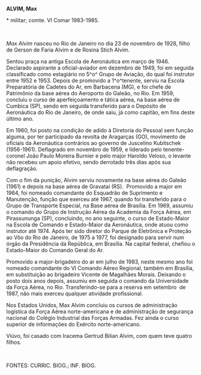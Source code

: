 **ALVIM, Max**

\* militar; comte. VI Comar 1983-1985.

 

*Max Alvim* nasceu no Rio de Janeiro no dia 23 de novembro de 1928,
filho de Gerson de Faria Alvim e de Rosina Stich Alvim.

Sentou praça na antiga Escola de Aeronáutica em março de 1946. Declarado
aspirante a oficial-aviador em dezembro de 1949, foi em seguida
classificado como estagiário no 5^o^ Grupo de Aviação, do qual foi
instrutor entre 1952 e 1953. Depois de promovido a 1^o^tenente, serviu
na Escola Preparatória de Cadetes do Ar, em Barbacena (MG), e foi chefe
de Patrimônio da base aérea do Aeroporto do Galeão, no Rio. Em 1959,
concluiu o curso de aperfeiçoamento e tática aérea, na base aérea de
Cumbica (SP), sendo em seguida transferido para o Depósito de
Aeronáutica do Rio de Janeiro, de onde saiu, já como capitão, em fins
deste último ano.

Em 1960, foi posto na condição de adido à Diretoria do Pessoal sem
função alguma, por ter participado da revolta de Aragarças (GO),
movimento de oficiais da Aeronáutica contrários ao governo de Juscelino
Kubits­chek (1956-1961). Deflagrado em novembro de 1959, e liderado pelo
tenente-coronel João Paulo Moreira Burnier e pelo major Haroldo Veloso,
o levante não recebeu um apoio efetivo, sendo derrotado três dias após
sua deflagração.

Com o fim da punição, Alvim serviu novamente na base aérea do Galeão
(1961) e depois na base aérea de Gravataí (RS).  Promovido a major em
1964, foi nomeado comandante do Esquadrão de Suprimento e Manutenção,
função que exerceu até 1967, quando foi transferido para o Grupo de
Transporte Especial, na Base aérea de Brasília. Em 1969, assumiu o
comando do Grupo de Instrução Aérea da Academia da Força Aérea, em
Pirassununga (SP), concluindo, no ano seguinte, o curso de Estado-Maior
na Escola de Comando e Estado-Maior da Aeronáutica, onde atuou como
instrutor até 1974. Após ter sido diretor do Parque de Eletrônica e
Proteção ao Vôo do Rio de Janeiro, de 1975 a 1977, foi designado para
servir num órgão da Presidência da República, em Brasília. Na capital
federal, chefiou o Estado-Maior do Comando Geral do Ar.     

Promovido a major-brigadeiro do ar em julho de 1983, neste mesmo ano
foi  nomeado comandante do VI Comando Aéreo Regional, também em
Brasília, em substituição ao brigadeiro Vicente de Magalhães Morais.
Deixando o posto dois anos depois, assumiu em seguida o comando da
Universidade da Força Aérea, no Rio. Transferindo-se para a reserva em
setembro  de 1987, não mais exerceu qualquer atividade profissional.

Nos Estados Unidos, Max Alvim concluiu os cursos de administração
logística da Força Aérea norte-americana e de administração de segurança
nacional do Colégio Industrial das Forças Armadas. Fez ainda o curso
superior de informações do Exército norte-americano.

Viúvo, foi casado com Iracema Gertrud Bilian Alvim, com quem teve quatro
filhos.     

 

FONTES: CURRIC. BIOG.; INF. BIOG.

 

 
